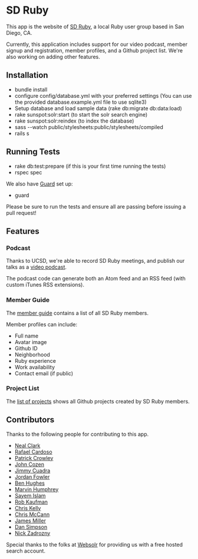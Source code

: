 # SD Ruby

This app is the website of [SD Ruby](http://sdruby.org), a local Ruby user group based in San Diego, CA.

Currently, this application includes support for our video podcast, member signup and registration, member profiles, and a Github project list. We're also working on adding other features.

## Installation ##

* bundle install
* configure config/database.yml with your preferred settings (You can use the provided database.example.yml file to use sqlite3)
* Setup database and load sample data (rake db:migrate db:data:load)
* rake sunspot:solr:start (to start the solr search engine)
* rake sunspot:solr:reindex (to index the database)
* sass --watch public/stylesheets:public/stylesheets/compiled
* rails s

## Running Tests ##

* rake db:test:prepare  (if this is your first time running the tests)
* rspec spec

We also have [Guard](https://github.com/guard/guard) set up:

* guard

Please be sure to run the tests and ensure all are passing before issuing a pull request!

## Features ##

### Podcast ###

Thanks to UCSD, we're able to record SD Ruby meetings, and publish our talks as a [video podcast](http://sdruby.org/podcast).

The podcast code can generate both an Atom feed and an RSS feed (with custom iTunes RSS extensions).

### Member Guide ###

The [member guide](http://sdruby.org/users) contains a list of all SD Ruby members.

Member profiles can include:

* Full name
* Avatar image
* Github ID
* Neighborhood
* Ruby experience
* Work availability 
* Contact email (if public)

### Project List ###

The [list of projects](http://sdruby.org/projects) shows all Github projects created by SD Ruby members.

## Contributors ##

Thanks to the following people for contributing to this app.

* [Neal Clark](https://github.com/nclark/)
* [Rafael Cardoso](https://github.com/rafamvc)
* [Patrick Crowley](https://github.com/mokolabs/)
* [John Cozen](https://github.com/mediamaker)
* [Jimmy Cuadra](https://github.com/jimmycuadra)
* [Jordan Fowler](https://github.com/thebreeze/)
* [Ben Hughes](https://github.com/rubiety/)
* [Marvin Humphrey](http://rectangular.com)
* [Sayem Islam](https://github.com/sayem/)
* [Rob Kaufman](https://github.com/notch8/)
* [Chris Kelly](https://github.com/chriskelly/)
* [Chris McCann](https://github.com/testflyjets/)
* [James Miller](https://github.com/bensie/)
* [Dan Simpson](https://github.com/dansimpson/)
* [Nick Zadrozny](https://github.com/nz/)

Special thanks to the folks at [Websolr](http://websolr.com/) for providing us with a free hosted search account.
